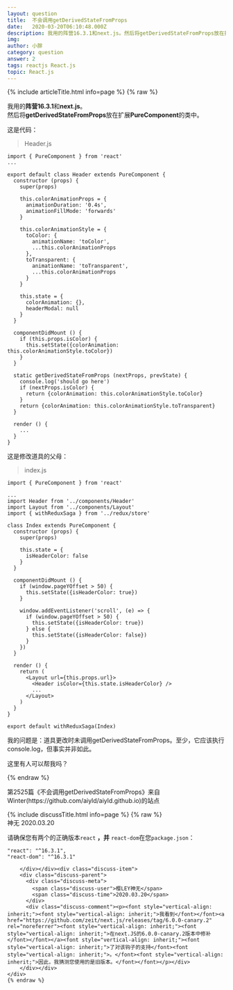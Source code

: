 ```yaml
---
layout: question
title:  不会调用getDerivedStateFromProps
date:   2020-03-20T06:10:48.000Z
description: 我用的阵营16.3.1和next.js。然后将getDerivedStateFromProps放在扩展PureComponent的类中。这是代码：...
img: 
author: 小胖
category: question
answer: 2
tags: reactjs React.js
topic: React.js
---
```

<div class="article-root">
  <div class="article">
    {% include articleTitle.html info=page %}
    {% raw %}
    <div class="article-content"><p><font style="vertical-align: inherit;"><font style="vertical-align: inherit;">我用的</font></font><strong><font style="vertical-align: inherit;"><font style="vertical-align: inherit;">阵营16.3.1</font></font></strong><font style="vertical-align: inherit;"><font style="vertical-align: inherit;">和</font></font><strong><font style="vertical-align: inherit;"><font style="vertical-align: inherit;">next.js</font></font></strong><font style="vertical-align: inherit;"><font style="vertical-align: inherit;">。</font></font><br><font style="vertical-align: inherit;"><font style="vertical-align: inherit;">
然后将</font></font><strong><font style="vertical-align: inherit;"><font style="vertical-align: inherit;">getDerivedStateFromProps</font></font></strong><font style="vertical-align: inherit;"><font style="vertical-align: inherit;">放在扩展</font></font><strong><font style="vertical-align: inherit;"><font style="vertical-align: inherit;">PureComponent</font></font></strong><font style="vertical-align: inherit;"><font style="vertical-align: inherit;">的类中</font><font style="vertical-align: inherit;">。</font></font></p>

<p><font style="vertical-align: inherit;"><font style="vertical-align: inherit;">这是代码：</font></font></p>

<blockquote>
  <p><font style="vertical-align: inherit;"><font style="vertical-align: inherit;">Header.js</font></font></p>
</blockquote>

<pre><code>import { PureComponent } from 'react'<font></font>
...<font></font>
<font></font>
export default class Header extends PureComponent {<font></font>
  constructor (props) {<font></font>
    super(props)<font></font>
<font></font>
    this.colorAnimationProps = {<font></font>
      animationDuration: '0.4s',<font></font>
      animationFillMode: 'forwards'<font></font>
    }<font></font>
<font></font>
    this.colorAnimationStyle = {<font></font>
      toColor: {<font></font>
        animationName: 'toColor',<font></font>
        ...this.colorAnimationProps<font></font>
      },<font></font>
      toTransparent: {<font></font>
        animationName: 'toTransparent',<font></font>
        ...this.colorAnimationProps<font></font>
      }<font></font>
    }<font></font>
<font></font>
    this.state = {<font></font>
      colorAnimation: {},<font></font>
      headerModal: null<font></font>
    }<font></font>
  }<font></font>
<font></font>
  componentDidMount () {<font></font>
    if (this.props.isColor) {<font></font>
      this.setState({colorAnimation: this.colorAnimationStyle.toColor})<font></font>
    }<font></font>
  }<font></font>
<font></font>
  static getDerivedStateFromProps (nextProps, prevState) {<font></font>
    console.log('should go here')<font></font>
    if (nextProps.isColor) {<font></font>
      return {colorAnimation: this.colorAnimationStyle.toColor}<font></font>
    }<font></font>
    return {colorAnimation: this.colorAnimationStyle.toTransparent}<font></font>
  }<font></font>
<font></font>
  render () {<font></font>
    ...<font></font>
  }<font></font>
}<font></font>
</code></pre>

<p><font style="vertical-align: inherit;"><font style="vertical-align: inherit;">这是修改道具的父母：</font></font></p>

<blockquote>
  <p><font style="vertical-align: inherit;"><font style="vertical-align: inherit;">index.js</font></font></p>
</blockquote>

<pre><code>import { PureComponent } from 'react'<font></font>
<font></font>
...<font></font>
import Header from '../components/Header'<font></font>
import Layout from '../components/Layout'<font></font>
import { withReduxSaga } from '../redux/store'<font></font>
<font></font>
class Index extends PureComponent {<font></font>
  constructor (props) {<font></font>
    super(props)<font></font>
<font></font>
    this.state = {<font></font>
      isHeaderColor: false<font></font>
    }<font></font>
  }<font></font>
<font></font>
  componentDidMount () {<font></font>
    if (window.pageYOffset &gt; 50) {<font></font>
      this.setState({isHeaderColor: true})<font></font>
    }<font></font>
<font></font>
    window.addEventListener('scroll', (e) =&gt; {<font></font>
      if (window.pageYOffset &gt; 50) {<font></font>
        this.setState({isHeaderColor: true})<font></font>
      } else {<font></font>
        this.setState({isHeaderColor: false})<font></font>
      }<font></font>
    })<font></font>
  }<font></font>
<font></font>
  render () {<font></font>
    return (<font></font>
      &lt;Layout url={this.props.url}&gt;<font></font>
        &lt;Header isColor={this.state.isHeaderColor} /&gt;<font></font>
        ...<font></font>
      &lt;/Layout&gt;<font></font>
    )<font></font>
  }<font></font>
}<font></font>
<font></font>
export default withReduxSaga(Index)<font></font>
</code></pre>

<p><font style="vertical-align: inherit;"><font style="vertical-align: inherit;">我的问题是：道具更改时未调用getDerivedStateFromProps。</font><font style="vertical-align: inherit;">至少，它应该执行console.log，但事实并非如此。</font></font></p>

<p><font style="vertical-align: inherit;"><font style="vertical-align: inherit;">这里有人可以帮我吗？</font></font></p></div>
    {% endraw %}
  </div>
  <p class="winter_mark">第2525篇《不会调用getDerivedStateFromProps》来自Winter(https://github.com/aiyld/aiyld.github.io)的站点</p>
  <div class="discuss-wrapper">
    {% include discussTitle.html info=page %}
    {% raw %}
    <div class="discuss-list">
    <div class="discuss-item">
        <div class="discuss-parent">
          <div class="discuss-meta">
            <span class="discuss-user">神无</span>
            <span class="discuss-time">2020.03.20</span>
          </div>
          <div class="discuss-comment"><p><font style="vertical-align: inherit;"><font style="vertical-align: inherit;">请确保您有两个的正确版本</font></font><code>react</code> <strong><font style="vertical-align: inherit;"><font style="vertical-align: inherit;">，并</font></font></strong> <code>react-dom</code><font style="vertical-align: inherit;"><font style="vertical-align: inherit;">在您</font></font><code>package.json</code><font style="vertical-align: inherit;"><font style="vertical-align: inherit;">：</font></font></p>

<pre><code>"react": "^16.3.1",<font></font>
"react-dom": "^16.3.1"<font></font>
</code></pre></div>
        </div></div><div class="discuss-item">
        <div class="discuss-parent">
          <div class="discuss-meta">
            <span class="discuss-user">樱LEY神无</span>
            <span class="discuss-time">2020.03.20</span>
          </div>
          <div class="discuss-comment"><p><font style="vertical-align: inherit;"><font style="vertical-align: inherit;">我看到</font></font><a href="https://github.com/zeit/next.js/releases/tag/6.0.0-canary.2" rel="noreferrer"><font style="vertical-align: inherit;"><font style="vertical-align: inherit;">在next.JS的6.0.0-canary.2版本中修补</font></font></a><font style="vertical-align: inherit;"><font style="vertical-align: inherit;">了对该钩子的支持</font><font style="vertical-align: inherit;">。</font><font style="vertical-align: inherit;">因此，我猜测您使用的是旧版本。</font></font></p></div>
        </div></div>
    </div>
    {% endraw %}
  </div>
<div>
